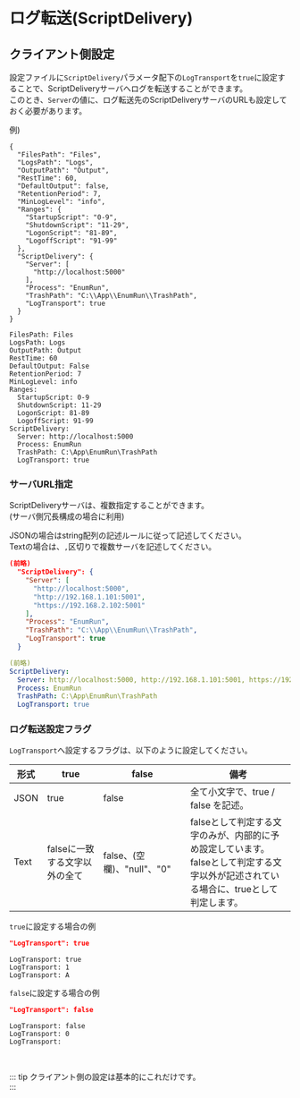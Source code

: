 # ログ転送(ScriptDelivery)

## クライアント側設定

設定ファイルに``ScriptDelivery``パラメータ配下の``LogTransport``を``true``に設定することで、ScriptDeliveryサーバへログを転送することができます。  
このとき、``Server``の値に、ログ転送先のScriptDeliveryサーバのURLも設定しておく必要があります。

例)

<code-group>
<code-block title="JSON" active>

```json{16-18,21}
{
  "FilesPath": "Files",
  "LogsPath": "Logs",
  "OutputPath": "Output",
  "RestTime": 60,
  "DefaultOutput": false,
  "RetentionPeriod": 7,
  "MinLogLevel": "info",
  "Ranges": {
    "StartupScript": "0-9",
    "ShutdownScript": "11-29",
    "LogonScript": "81-89",
    "LogoffScript": "91-99"
  },
  "ScriptDelivery": {
    "Server": [
      "http://localhost:5000"
    ],
    "Process": "EnumRun",
    "TrashPath": "C:\\App\\EnumRun\\TrashPath",
    "LogTransport": true
  }
}
```

</code-block>
<code-block title="Text">

```yml{14,17}
FilesPath: Files
LogsPath: Logs
OutputPath: Output
RestTime: 60
DefaultOutput: False
RetentionPeriod: 7
MinLogLevel: info
Ranges:
  StartupScript: 0-9
  ShutdownScript: 11-29
  LogonScript: 81-89
  LogoffScript: 91-99
ScriptDelivery:
  Server: http://localhost:5000
  Process: EnumRun
  TrashPath: C:\App\EnumRun\TrashPath
  LogTransport: true
```

</code-block>
</code-group>

### サーバURL指定

ScriptDeliveryサーバは、複数指定することができます。  
(サーバ側冗長構成の場合に利用)

JSONの場合はstring配列の記述ルールに従って記述してください。  
Textの場合は、``,``区切りで複数サーバを記述してください。

<code-group>
<code-block title="JSON" active>

```json
(前略)
  "ScriptDelivery": {
    "Server": [
      "http://localhost:5000",
      "http://192.168.1.101:5001",
      "https://192.168.2.102:5001"
    ],
    "Process": "EnumRun",
    "TrashPath": "C:\\App\\EnumRun\\TrashPath",
    "LogTransport": true
  }
```

</code-block>
<code-block title="Text">

```yml
(前略)
ScriptDelivery:
  Server: http://localhost:5000, http://192.168.1.101:5001, https://192.168.2.102:5001
  Process: EnumRun
  TrashPath: C:\App\EnumRun\TrashPath
  LogTransport: true
```

</code-block>
</code-group>

### ログ転送設定フラグ

``LogTransport``へ設定するフラグは、以下のように設定してください。

| 形式 | true | false | 備考 |
| ---- | ---- | ----- | ---- |
| JSON | true | false | 全て小文字で、true / false を記述。 |
| Text | falseに一致する文字以外の全て | false、(空欄)、"null"、"0" | falseとして判定する文字のみが、内部的に予め設定しています。<br>falseとして判定する文字以外が記述されている場合に、trueとして判定します。 |

``true``に設定する場合の例
```json
"LogTransport": true
```
```
LogTransport: true
LogTransport: 1
LogTransport: A
```

``false``に設定する場合の例
```json
"LogTransport": false
```
```
LogTransport: false
LogTransport: 0
LogTransport:
```

<br>

::: tip
クライアント側の設定は基本的にこれだけです。  
:::



